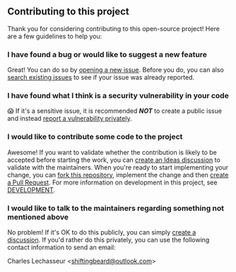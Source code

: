 ## Contributing to this project

Thank you for considering contributing to this open-source project! Here are a few guidelines to help you:

### I have found a bug or would like to suggest a new feature

Great! You can do so by [opening a new issue](https://github.com/clechasseur/rs-actions-core/issues/new/choose).
Before you do, you can also [search existing issues](https://github.com/clechasseur/rs-actions-core/issues) to see if your issue was already reported.

### I have found what I think is a security vulnerability in your code

😱 If it's a sensitive issue, it is recommended **_NOT_** to create a public issue and instead [report a vulnerability privately](https://github.com/clechasseur/rs-actions-core/security/advisories/new).

### I would like to contribute some code to the project

Awesome! If you want to validate whether the contribution is likely to be accepted before starting the work, you can [create an Ideas discussion](https://github.com/clechasseur/rs-actions-core/discussions/new?category=ideas) to validate with the maintainers.
When you're ready to start implementing your change, you can [fork this repository](https://github.com/clechasseur/rs-actions-core/fork), implement the change and then [create a Pull Request](https://github.com/clechasseur/rs-actions-core/compare).
For more information on development in this project, see [DEVELOPMENT](DEVELOPMENT.md).

### I would like to talk to the maintainers regarding something not mentioned above

No problem! If it's OK to do this publicly, you can simply [create a discussion](https://github.com/clechasseur/rs-actions-core/discussions/new/choose).
If you'd rather do this privately, you can use the following contact information to send an email:

Charles Lechasseur \<shiftingbeard@outlook.com\>
